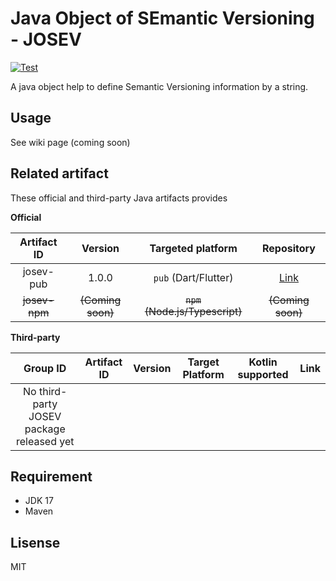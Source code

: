 # Java Object of SEmantic Versioning - JOSEV
[![Test](https://github.com/rk0cc/josev-core/actions/workflows/test.yml/badge.svg?branch=main)](https://github.com/rk0cc/josev-core/actions/workflows/test.yml)

A java object help to define Semantic Versioning information by a string.

## Usage

See wiki page (coming soon)

## Related artifact

These official and third-party Java artifacts provides 

**Official**

|  Artifact ID  |      Version      |       Targeted platform        |                                  Repository                                  |
|:-------------:|:-----------------:|:------------------------------:|:----------------------------------------------------------------------------:|
|   josev-pub   |       1.0.0       |      `pub` (Dart/Flutter)      | [Link](https://github.com/rk0cc/josev-pubhttps://github.com/rk0cc/josev-pub) |
| ~~josev-npm~~ | ~~(Coming soon)~~ | ~~`npm` (Node.js/Typescript)~~ |                              ~~(Coming soon)~~                               |

**Third-party**

|                 Group ID                  | Artifact ID | Version | Target Platform | Kotlin supported | Link |
|:-----------------------------------------:|:-----------:|:-------:|:---------------:|:----------------:|:----:|
| No third-party JOSEV package released yet ||||||

## Requirement

* JDK 17
* Maven

## Lisense

MIT